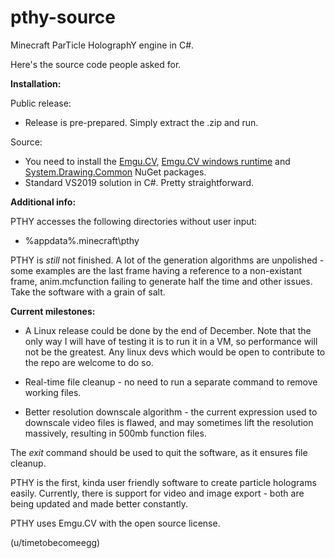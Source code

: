 # pthy-source
Minecraft ParTicle HolographY engine in C#.

Here's the source code people asked for.

**Installation:**
  
  Public release:
   - Release is pre-prepared. Simply extract the .zip and run.

  Source:
   - You need to install the [Emgu.CV](https://www.nuget.org/packages/Emgu.CV/4.4.0.4099), [Emgu.CV windows runtime](https://www.nuget.org/packages/Emgu.CV.runtime.windows/) and [System.Drawing.Common](https://www.nuget.org/packages/System.Drawing.Common/) NuGet packages.
   - Standard VS2019 solution in C#. Pretty straightforward.

**Additional info:**

  PTHY accesses the following directories without user input:
   - %appdata%\.minecraft\pthy
  
  PTHY is *still* not finished. A lot of the generation algorithms are unpolished - some examples are the last frame having a reference to a non-existant frame, anim.mcfunction failing to generate half the time and other issues. Take the software with a grain of salt.
  
**Current milestones:**

  - A Linux release could be done by the end of December. Note that the only way I will have of testing it is to run it in a VM, so performance will not be the greatest. Any linux devs which would be open to contribute to the repo are welcome to do so.
  
  - Real-time file cleanup - no need to run a separate command to remove working files.
  
  - Better resolution downscale algorithm - the current expression used to downscale video files is flawed, and may sometimes lift the resolution massively, resulting in 500mb function files.

The *exit* command should be used to quit the software, as it ensures file cleanup.
   
PTHY is the first, kinda user friendly software to create particle holograms easily.
Currently, there is support for video and image export - both are being updated and made better constantly.

PTHY uses Emgu.CV with the open source license. 

(u/timetobecomeegg)
